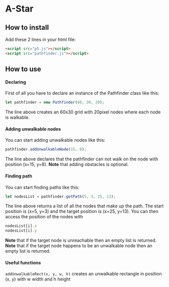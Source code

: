 # A-Star

## How to install
Add these 2 lines in your html file:
```html
<script src="p5.js"></script>
<script src="pathfinder.js"></script>
```

## How to use
#### Declaring
First of all you have to declare an instance of the Pathfinder class like this:
```javascript
let pathfinder = new Pathfinder(60, 30, 20);
```
The line above creates an 60x30 grid with 20pixel nodes where each node is walkable.  
#### Adding unwalkable nodes
You can start adding unwalkable nodes like this:
```javascript
pathfinder.addUnwalkableNode(15, 8);
```
The line above declares that the pathfinder can not walk on the node with position (x=15, y=8).
**Note** that adding obstacles is optional.
#### Finding path
You can start finding paths like this:
```javascript
let nodesList = pathfinder.getPath(5, 3, 25, 13);
```
The line above returns a list of all the nodes that make up the path. The start position is (x=5, y=3) and the target position is (x=25, y=13). You can then access the position of the nodes with
```javascript
nodesList[i].x
nodesList[i].y
```
**Note** that if the target node is unreachable then an empty list is returned.  
**Note** that if the target node happens to be an unwalkable node then an empty list is returned.
#### Useful functions
```addUnwalkableRect(x, y, w, h)``` creates an unwalkable rectangle in position (x, y) with w width and h height
